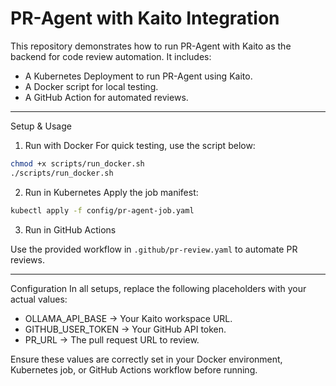 # PR-Agent with Kaito Integration

This repository demonstrates how to run PR-Agent with Kaito as the backend for code review automation. It includes:

- A Kubernetes Deployment to run PR-Agent using Kaito.
- A Docker script for local testing.
- A GitHub Action for automated reviews.

---

Setup & Usage
1. Run with Docker
For quick testing, use the script below:

```bash
chmod +x scripts/run_docker.sh
./scripts/run_docker.sh
```

2. Run in Kubernetes
Apply the job manifest:
```bash
kubectl apply -f config/pr-agent-job.yaml
```

3. Run in GitHub Actions

Use the provided workflow in `.github/pr-review.yaml` to automate PR reviews.

---

Configuration
In all setups, replace the following placeholders with your actual values:

- OLLAMA_API_BASE → Your Kaito workspace URL.
- GITHUB_USER_TOKEN → Your GitHub API token.
- PR_URL → The pull request URL to review.

Ensure these values are correctly set in your Docker environment, Kubernetes job, or GitHub Actions workflow before running.
